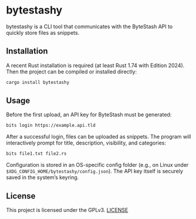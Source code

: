 # bytestashy

bytestashy is a CLI tool that communicates with the ByteStash API to quickly store files as snippets.

## Installation

A recent Rust installation is required (at least Rust 1.74 with Edition 2024). Then the project can be compiled or installed directly:

```bash
cargo install bytestashy
```

## Usage

Before the first upload, an API key for ByteStash must be generated:

```bash
bits login https://example.api.tld
```

After a successful login, files can be uploaded as snippets. The program will interactively prompt for title, description, visibility, and categories:

```bash
bits file1.txt file2.rs
```

Configuration is stored in an OS-specific config folder (e.g., on Linux under `$XDG_CONFIG_HOME/bytestashy/config.json`).
The API key itself is securely saved in the system’s keyring.

## License

This project is licensed under the GPLv3. [LICENSE](LICENSE)
